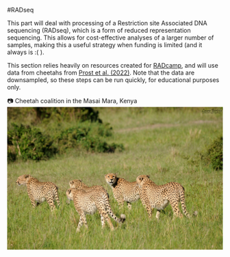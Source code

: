 #RADseq

This part will deal with processing of a Restriction site Associated DNA sequencing (RADseq), which is a form of reduced representation sequencing. This allows for cost-effective analyses of a larger number of samples, making this a useful strategy when funding is limited (and it always is :( ).

This section relies heavily on resources created for [RADcamp](https://radcamp.github.io/), and will use data from cheetahs from [Prost et al. (2022)](https://onlinelibrary.wiley.com/doi/10.1111/mec.16577). Note that the data are downsampled, so these steps can be run quickly, for educational purposes only.

:camera: Cheetah coalition in the Masai Mara, Kenya
![cheetahs](./Images/DSC_3251.jpg)
